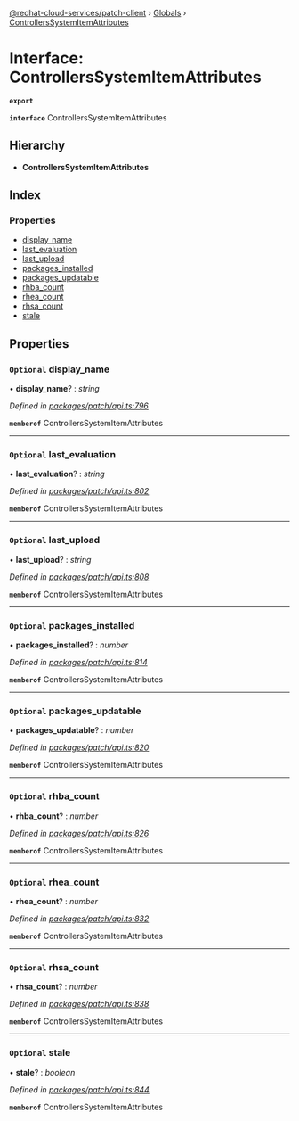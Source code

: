 [@redhat-cloud-services/patch-client](../README.md) › [Globals](../globals.md) › [ControllersSystemItemAttributes](controllerssystemitemattributes.md)

# Interface: ControllersSystemItemAttributes

**`export`** 

**`interface`** ControllersSystemItemAttributes

## Hierarchy

* **ControllersSystemItemAttributes**

## Index

### Properties

* [display_name](controllerssystemitemattributes.md#optional-display_name)
* [last_evaluation](controllerssystemitemattributes.md#optional-last_evaluation)
* [last_upload](controllerssystemitemattributes.md#optional-last_upload)
* [packages_installed](controllerssystemitemattributes.md#optional-packages_installed)
* [packages_updatable](controllerssystemitemattributes.md#optional-packages_updatable)
* [rhba_count](controllerssystemitemattributes.md#optional-rhba_count)
* [rhea_count](controllerssystemitemattributes.md#optional-rhea_count)
* [rhsa_count](controllerssystemitemattributes.md#optional-rhsa_count)
* [stale](controllerssystemitemattributes.md#optional-stale)

## Properties

### `Optional` display_name

• **display_name**? : *string*

*Defined in [packages/patch/api.ts:796](https://github.com/RedHatInsights/javascript-clients/blob/425773b/packages/patch/api.ts#L796)*

**`memberof`** ControllersSystemItemAttributes

___

### `Optional` last_evaluation

• **last_evaluation**? : *string*

*Defined in [packages/patch/api.ts:802](https://github.com/RedHatInsights/javascript-clients/blob/425773b/packages/patch/api.ts#L802)*

**`memberof`** ControllersSystemItemAttributes

___

### `Optional` last_upload

• **last_upload**? : *string*

*Defined in [packages/patch/api.ts:808](https://github.com/RedHatInsights/javascript-clients/blob/425773b/packages/patch/api.ts#L808)*

**`memberof`** ControllersSystemItemAttributes

___

### `Optional` packages_installed

• **packages_installed**? : *number*

*Defined in [packages/patch/api.ts:814](https://github.com/RedHatInsights/javascript-clients/blob/425773b/packages/patch/api.ts#L814)*

**`memberof`** ControllersSystemItemAttributes

___

### `Optional` packages_updatable

• **packages_updatable**? : *number*

*Defined in [packages/patch/api.ts:820](https://github.com/RedHatInsights/javascript-clients/blob/425773b/packages/patch/api.ts#L820)*

**`memberof`** ControllersSystemItemAttributes

___

### `Optional` rhba_count

• **rhba_count**? : *number*

*Defined in [packages/patch/api.ts:826](https://github.com/RedHatInsights/javascript-clients/blob/425773b/packages/patch/api.ts#L826)*

**`memberof`** ControllersSystemItemAttributes

___

### `Optional` rhea_count

• **rhea_count**? : *number*

*Defined in [packages/patch/api.ts:832](https://github.com/RedHatInsights/javascript-clients/blob/425773b/packages/patch/api.ts#L832)*

**`memberof`** ControllersSystemItemAttributes

___

### `Optional` rhsa_count

• **rhsa_count**? : *number*

*Defined in [packages/patch/api.ts:838](https://github.com/RedHatInsights/javascript-clients/blob/425773b/packages/patch/api.ts#L838)*

**`memberof`** ControllersSystemItemAttributes

___

### `Optional` stale

• **stale**? : *boolean*

*Defined in [packages/patch/api.ts:844](https://github.com/RedHatInsights/javascript-clients/blob/425773b/packages/patch/api.ts#L844)*

**`memberof`** ControllersSystemItemAttributes
